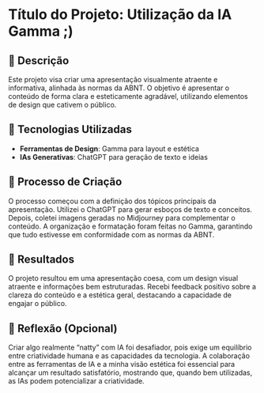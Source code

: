 # Título do Projeto: Utilização da IA Gamma ;)

## 📒 Descrição
Este projeto visa criar uma apresentação visualmente atraente e informativa, alinhada às normas da ABNT. O objetivo é apresentar o conteúdo de forma clara e esteticamente agradável, utilizando elementos de design que cativem o público.

## 🤖 Tecnologias Utilizadas
- **Ferramentas de Design**: Gamma para layout e estética
- **IAs Generativas**: ChatGPT para geração de texto e ideias


## 🧐 Processo de Criação
O processo começou com a definição dos tópicos principais da apresentação. Utilizei o ChatGPT para gerar esboços de texto e conceitos. Depois, coletei imagens geradas no Midjourney para complementar o conteúdo. A organização e formatação foram feitas no Gamma, garantindo que tudo estivesse em conformidade com as normas da ABNT.

## 🚀 Resultados
O projeto resultou em uma apresentação coesa, com um design visual atraente e informações bem estruturadas. Recebi feedback positivo sobre a clareza do conteúdo e a estética geral, destacando a capacidade de engajar o público.

## 💭 Reflexão (Opcional)
Criar algo realmente “natty” com IA foi desafiador, pois exige um equilíbrio entre criatividade humana e as capacidades da tecnologia. A colaboração entre as ferramentas de IA e a minha visão estética foi essencial para alcançar um resultado satisfatório, mostrando que, quando bem utilizadas, as IAs podem potencializar a criatividade.
